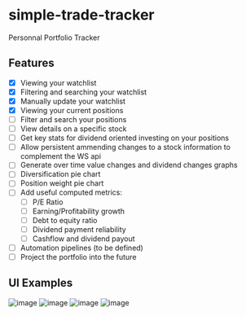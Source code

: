 # simple-trade-tracker
Personnal Portfolio Tracker

## Features
- [X] Viewing your watchlist
- [X] Filtering and searching your watchlist
- [X] Manually update your watchlist
- [X] Viewing your current positions
- [ ] Filter and search your positions
- [ ] View details on a specific stock
- [ ] Get key stats for dividend oriented investing on your positions
- [ ] Allow persistent ammending changes to a stock information to complement the WS api
- [ ] Generate over time value changes and dividend changes graphs
- [ ] Diversification pie chart
- [ ] Position weight pie chart
- [ ] Add useful computed metrics:
  - [ ] P/E Ratio
  - [ ] Earning/Profitability growth
  - [ ] Debt to equity ratio
  - [ ] Dividend payment reliability
  - [ ] Cashflow and dividend payout
 - [ ] Automation pipelines (to be defined)
 - [ ] Project the portfolio into the future

## UI Examples
![image](https://user-images.githubusercontent.com/7575628/209782086-7efb247d-f3ae-4081-add8-41214d13eeef.png)
![image](https://user-images.githubusercontent.com/7575628/209782116-30c491cc-92da-43ea-a58a-707f38103902.png)
![image](https://user-images.githubusercontent.com/7575628/209782177-2500d651-55c7-4008-b6db-3cf54d1ecbbe.png)
![image](https://user-images.githubusercontent.com/7575628/209782141-df4f61e5-a171-4944-88e6-6cd6d93ff210.png)
